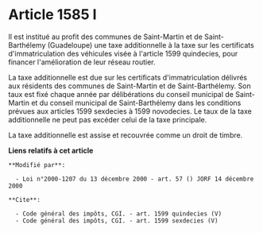 # Article 1585 I

Il est institué au profit des communes de Saint-Martin et de Saint-Barthélemy (Guadeloupe) une taxe additionnelle à la taxe
sur les certificats d'immatriculation des véhicules visée à l'article 1599 quindecies, pour financer l'amélioration de leur
réseau routier. 

La taxe additionnelle est due sur les certificats d'immatriculation délivrés aux résidents des communes de Saint-Martin et de
Saint-Barthélemy. Son taux est fixé chaque année par délibérations du conseil municipal de Saint-Martin et du conseil
municipal de Saint-Barthélemy dans les conditions prévues aux articles 1599 sexdecies à 1599 novodecies. Le taux de la taxe
additionnelle ne peut pas excéder celui de la taxe principale. 

La taxe additionnelle est assise et recouvrée comme un droit de timbre.

**Liens relatifs à cet article**

	**Modifié par**:

	  - Loi n°2000-1207 du 13 décembre 2000 - art. 57 () JORF 14 décembre 2000

	**Cite**:

	  - Code général des impôts, CGI. - art. 1599 quindecies (V)
	  - Code général des impôts, CGI. - art. 1599 sexdecies (V)
